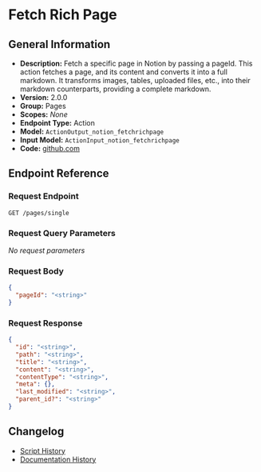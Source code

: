 <!-- BEGIN GENERATED CONTENT -->
# Fetch Rich Page

## General Information

- **Description:** Fetch a specific page in Notion by passing a pageId. This action fetches a page,
and its content and converts it into a full markdown. It transforms images,
tables, uploaded files, etc., into their markdown counterparts, providing a complete markdown.
- **Version:** 2.0.0
- **Group:** Pages
- **Scopes:** _None_
- **Endpoint Type:** Action
- **Model:** `ActionOutput_notion_fetchrichpage`
- **Input Model:** `ActionInput_notion_fetchrichpage`
- **Code:** [github.com](https://github.com/NangoHQ/integration-templates/tree/main/integrations/notion/actions/fetch-rich-page.ts)


## Endpoint Reference

### Request Endpoint

`GET /pages/single`

### Request Query Parameters

_No request parameters_

### Request Body

```json
{
  "pageId": "<string>"
}
```

### Request Response

```json
{
  "id": "<string>",
  "path": "<string>",
  "title": "<string>",
  "content": "<string>",
  "contentType": "<string>",
  "meta": {},
  "last_modified": "<string>",
  "parent_id?": "<string>"
}
```

## Changelog

- [Script History](https://github.com/NangoHQ/integration-templates/commits/main/integrations/notion/actions/fetch-rich-page.ts)
- [Documentation History](https://github.com/NangoHQ/integration-templates/commits/main/integrations/notion/actions/fetch-rich-page.md)

<!-- END  GENERATED CONTENT -->

